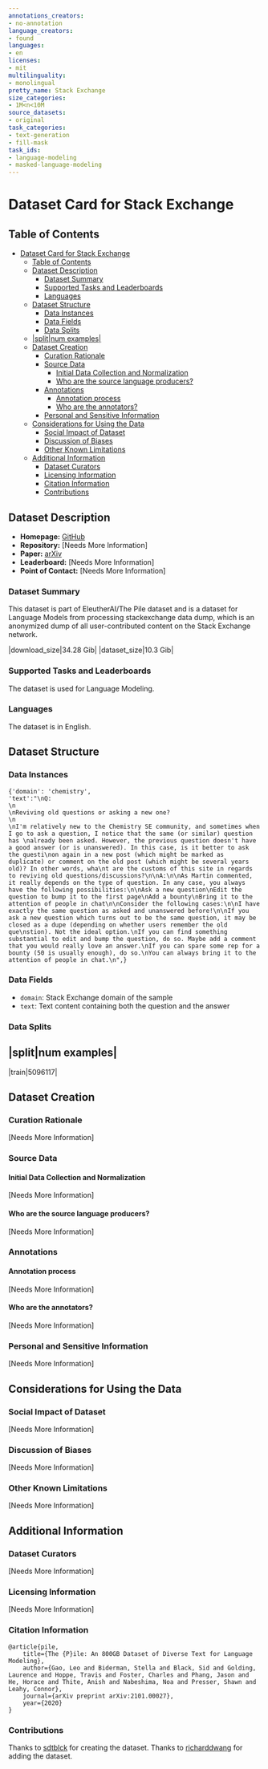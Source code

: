 ```yaml
---
annotations_creators:
- no-annotation
language_creators:
- found
languages:
- en
licenses:
- mit
multilinguality:
- monolingual
pretty_name: Stack Exchange
size_categories:
- 1M<n<10M
source_datasets:
- original
task_categories:
- text-generation
- fill-mask
task_ids:
- language-modeling
- masked-language-modeling
---
```


# Dataset Card for Stack Exchange

## Table of Contents
- [Dataset Card for Stack Exchange](#dataset-card-for-the_pile_stack_exchange)
  - [Table of Contents](#table-of-contents)
  - [Dataset Description](#dataset-description)
    - [Dataset Summary](#dataset-summary)
    - [Supported Tasks and Leaderboards](#supported-tasks-and-leaderboards)
    - [Languages](#languages)
  - [Dataset Structure](#dataset-structure)
    - [Data Instances](#data-instances)
    - [Data Fields](#data-fields)
    - [Data Splits](#data-splits)
  - [|split|num examples|](#splitnum-examples)
  - [Dataset Creation](#dataset-creation)
    - [Curation Rationale](#curation-rationale)
    - [Source Data](#source-data)
      - [Initial Data Collection and Normalization](#initial-data-collection-and-normalization)
      - [Who are the source language producers?](#who-are-the-source-language-producers)
    - [Annotations](#annotations)
      - [Annotation process](#annotation-process)
      - [Who are the annotators?](#who-are-the-annotators)
    - [Personal and Sensitive Information](#personal-and-sensitive-information)
  - [Considerations for Using the Data](#considerations-for-using-the-data)
    - [Social Impact of Dataset](#social-impact-of-dataset)
    - [Discussion of Biases](#discussion-of-biases)
    - [Other Known Limitations](#other-known-limitations)
  - [Additional Information](#additional-information)
    - [Dataset Curators](#dataset-curators)
    - [Licensing Information](#licensing-information)
    - [Citation Information](#citation-information)
    - [Contributions](#contributions)

## Dataset Description

- **Homepage:** [GitHub](https://github.com/EleutherAI/stackexchange-dataset)
- **Repository:** [Needs More Information]
- **Paper:** [arXiv](https://arxiv.org/abs/2101.00027)
- **Leaderboard:** [Needs More Information]
- **Point of Contact:** [Needs More Information]

### Dataset Summary

This dataset is part of EleutherAI/The Pile dataset and is a dataset for Language Models from processing stackexchange data dump, which is an anonymized dump of all user-contributed content on the Stack Exchange network.

|download_size|34.28 Gib|
|dataset_size|10.3 Gib|

### Supported Tasks and Leaderboards

The dataset is used for Language Modeling.

### Languages

The dataset is in English.

## Dataset Structure

### Data Instances

```
{'domain': 'chemistry',
'text':"\nQ:                                                                                                                                            \n                                                                                                                                              \nReviving old questions or asking a new one?                                                                                                   \n                                                                                                                                              \nI'm relatively new to the Chemistry SE community, and sometimes when I go to ask a question, I notice that the same (or similar) question has \nalready been asked. However, the previous question doesn't have a good answer (or is unanswered). In this case, is it better to ask the questi\non again in a new post (which might be marked as duplicate) or comment on the old post (which might be several years old)? In other words, wha\nt are the customs of this site in regards to reviving old questions/discussions?\n\nA:\n\nAs Martin commented, it really depends on the type of question. In any case, you always have the following possibilities:\n\nAsk a new question\nEdit the question to bump it to the first page\nAdd a bounty\nBring it to the attention of people in chat\n\nConsider the following cases:\n\nI have exactly the same question as asked and unanswered before!\n\nIf you ask a new question which turns out to be the same question, it may be closed as a dupe (depending on whether users remember the old que\nstion). Not the ideal option.\nIf you can find something substantial to edit and bump the question, do so. Maybe add a comment that you would really love an answer.\nIf you can spare some rep for a bounty (50 is usually enough), do so.\nYou can always bring it to the attention of people in chat.\n",}
```

### Data Fields

- `domain`: Stack Exchange domain of the sample
- `text`: Text content containing both the question and the answer

### Data Splits

|split|num examples|
--------------------------------
|train|5096117|

## Dataset Creation

### Curation Rationale

[Needs More Information]

### Source Data

#### Initial Data Collection and Normalization

[Needs More Information]

#### Who are the source language producers?

[Needs More Information]

### Annotations

#### Annotation process

[Needs More Information]

#### Who are the annotators?

[Needs More Information]

### Personal and Sensitive Information

[Needs More Information]

## Considerations for Using the Data

### Social Impact of Dataset

[Needs More Information]

### Discussion of Biases

[Needs More Information]

### Other Known Limitations

[Needs More Information]

## Additional Information

### Dataset Curators

[Needs More Information]

### Licensing Information

[Needs More Information]

### Citation Information

```
@article{pile,
    title={The {P}ile: An 800GB Dataset of Diverse Text for Language Modeling},
    author={Gao, Leo and Biderman, Stella and Black, Sid and Golding, Laurence and Hoppe, Travis and Foster, Charles and Phang, Jason and He, Horace and Thite, Anish and Nabeshima, Noa and Presser, Shawn and Leahy, Connor},
    journal={arXiv preprint arXiv:2101.00027},
    year={2020}
}
```

### Contributions
Thanks to [sdtblck](https://github.com/sdtblck) for creating the dataset.
Thanks to [richarddwang](https://github.com/richarddwang) for adding the dataset.